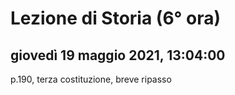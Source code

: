# Lezione di Storia (6° ora)

## giovedì 19 maggio 2021, 13:04:00

p.190, terza costituzione,  breve ripasso


<!--stackedit_data:
eyJoaXN0b3J5IjpbLTg1NTUzODk0M119
-->